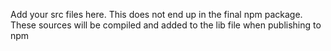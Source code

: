 Add your src files here. This does not end up in the final npm package. These sources will be compiled and added to the lib file when publishing to npm